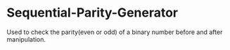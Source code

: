 # Sequential-Parity-Generator
Used to check the parity(even or odd) of a binary number before and after manipulation.
